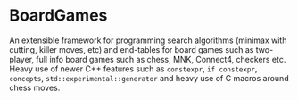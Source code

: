# BoardGames
An extensible framework for programming search algorithms (minimax with cutting, killer moves, etc) and end-tables for board games such as two-player, full info board games such as chess, MNK, Connect4, checkers etc. Heavy use of newer C++ features such as `constexpr`, `if constexpr`, `concepts`, `std::experimental::generator` and heavy use of C macros around chess moves.
